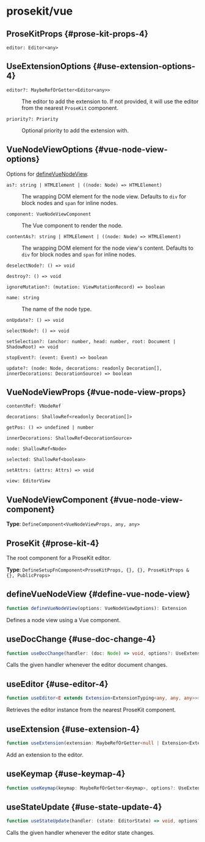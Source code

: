 # prosekit/vue

## ProseKitProps {#prose-kit-props-4}

<dl>

<dt>

`editor: Editor<any>`

</dt>

<dd>

</dd>

</dl>

## UseExtensionOptions {#use-extension-options-4}

<dl>

<dt>

`editor?: MaybeRefOrGetter<Editor<any>>`

</dt>

<dd>

The editor to add the extension to. If not provided, it will use the
editor from the nearest `ProseKit` component.

</dd>

<dt>

`priority?: Priority`

</dt>

<dd>

Optional priority to add the extension with.

</dd>

</dl>

## VueNodeViewOptions {#vue-node-view-options}

Options for [defineVueNodeView](vue.md#define-vue-node-view).

<dl>

<dt>

`as?: string | HTMLElement | ((node: Node) => HTMLElement)`

</dt>

<dd>

The wrapping DOM element for the node view. Defaults to `div` for block nodes and `span` for inline nodes.

</dd>

<dt>

`component: VueNodeViewComponent`

</dt>

<dd>

The Vue component to render the node.

</dd>

<dt>

`contentAs?: string | HTMLElement | ((node: Node) => HTMLElement)`

</dt>

<dd>

The wrapping DOM element for the node view's content. Defaults to `div` for block nodes and `span` for inline nodes.

</dd>

<dt>

`deselectNode?: () => void`

</dt>

<dd>

</dd>

<dt>

`destroy?: () => void`

</dt>

<dd>

</dd>

<dt>

`ignoreMutation?: (mutation: ViewMutationRecord) => boolean`

</dt>

<dd>

</dd>

<dt>

`name: string`

</dt>

<dd>

The name of the node type.

</dd>

<dt>

`onUpdate?: () => void`

</dt>

<dd>

</dd>

<dt>

`selectNode?: () => void`

</dt>

<dd>

</dd>

<dt>

`setSelection?: (anchor: number, head: number, root: Document | ShadowRoot) => void`

</dt>

<dd>

</dd>

<dt>

`stopEvent?: (event: Event) => boolean`

</dt>

<dd>

</dd>

<dt>

`update?: (node: Node, decorations: readonly Decoration[], innerDecorations: DecorationSource) => boolean`

</dt>

<dd>

</dd>

</dl>

## VueNodeViewProps {#vue-node-view-props}

<dl>

<dt>

`contentRef: VNodeRef`

</dt>

<dd>

</dd>

<dt>

`decorations: ShallowRef<readonly Decoration[]>`

</dt>

<dd>

</dd>

<dt>

`getPos: () => undefined | number`

</dt>

<dd>

</dd>

<dt>

`innerDecorations: ShallowRef<DecorationSource>`

</dt>

<dd>

</dd>

<dt>

`node: ShallowRef<Node>`

</dt>

<dd>

</dd>

<dt>

`selected: ShallowRef<boolean>`

</dt>

<dd>

</dd>

<dt>

`setAttrs: (attrs: Attrs) => void`

</dt>

<dd>

</dd>

<dt>

`view: EditorView`

</dt>

<dd>

</dd>

</dl>

## VueNodeViewComponent {#vue-node-view-component}

**Type**: `DefineComponent<VueNodeViewProps, any, any>`

## ProseKit {#prose-kit-4}

The root component for a ProseKit editor.

**Type**: `DefineSetupFnComponent<ProseKitProps, {}, {}, ProseKitProps & {}, PublicProps>`

## defineVueNodeView {#define-vue-node-view}

```ts
function defineVueNodeView(options: VueNodeViewOptions): Extension
```

Defines a node view using a Vue component.

## useDocChange {#use-doc-change-4}

```ts
function useDocChange(handler: (doc: Node) => void, options?: UseExtensionOptions): void
```

Calls the given handler whenever the editor document changes.

## useEditor {#use-editor-4}

```ts
function useEditor<E extends Extension<ExtensionTyping<any, any, any>>>(options?: { update?: boolean }): ShallowRef<Editor<E>>
```

Retrieves the editor instance from the nearest ProseKit component.

## useExtension {#use-extension-4}

```ts
function useExtension(extension: MaybeRefOrGetter<null | Extension<ExtensionTyping<any, any, any>>>, options?: UseExtensionOptions): void
```

Add an extension to the editor.

## useKeymap {#use-keymap-4}

```ts
function useKeymap(keymap: MaybeRefOrGetter<Keymap>, options?: UseExtensionOptions): void
```

## useStateUpdate {#use-state-update-4}

```ts
function useStateUpdate(handler: (state: EditorState) => void, options?: UseExtensionOptions): void
```

Calls the given handler whenever the editor state changes.
